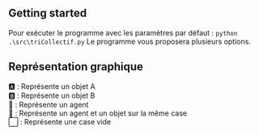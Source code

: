 ## Getting started 

Pour exécuter le programme avec les paramètres par défaut : `python .\src\triCollectif.py`
Le programme vous proposera plusieurs options. 

## Représentation graphique 

🅰 : Représente un objet A </br>
🅱 : Représente un objet B </br>
🤖 : Représente un agent </br>
🛂 : Représente un agent et un objet sur la même case </br>
⬜ : Représente une case vide </br>
